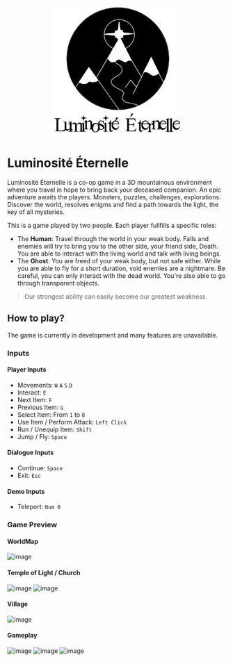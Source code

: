 <div align="center">
<img src="logo.png" width=300px/>
</div>

# Luminosité Éternelle

Luminosité Éternelle is a co-op game in a 3D mountainous environment where you travel in hope to bring back your deceased companion.
An epic adventure awaits the players. Monsters, puzzles, challenges, explorations. Discover the world, resolves enigms and find a path towards the light, the key of all mysteries.

This is a game played by two people. Each player fullfills a specific roles:
- The **Human**: Travel through the world in your weak body. Falls and enemies will try to bring you to the other side, your friend side, Death. You are able to interact with the living world and talk with living beings.
- The **Ghost**: You are freed of your weak body, but not safe either. While you are able to fly for a short duration, void enemies are a nightmare. Be careful, you can only interact with the dead world. You're also able to go through transparent objects.

> Our strongest ability can easily become our greatest weakness.

## How to play?

The game is currently in development and many features are unavailable.

### Inputs

#### Player Inputs

- Movements: `W` `A` `S` `D`
- Interact: `E`
- Next Item: `F`
- Previous Item: `G`
- Select Item: From `1` to `8`
- Use Item / Perform Attack: `Left Click`
- Run / Unequip Item: `Shift`
- Jump / Fly: `Space`

#### Dialogue Inputs

- Continue: `Space`
- Exit: `Esc`

#### Demo Inputs

- Teleport: `Num 0`


### Game Preview

#### WorldMap
![image](https://user-images.githubusercontent.com/84530101/222985687-abd4e54e-160d-41e9-ba0d-65d6a30f5a7b.png)

#### Temple of Light / Church
![image](https://user-images.githubusercontent.com/84530101/222985700-194fcdc0-3cdb-4d15-bdae-bc09e193fda8.png)
![image](https://user-images.githubusercontent.com/84530101/222985704-fd86c7ec-bf6d-4388-801e-9fbc90bdc787.png)

#### Village

![image](https://user-images.githubusercontent.com/84530101/222985709-d1220ee2-792b-4cef-9562-2253c6eefba3.png)

#### Gameplay

![image](https://user-images.githubusercontent.com/84530101/222986228-c222c125-cdb4-40a1-979b-ca2141facf17.png)
![image](https://user-images.githubusercontent.com/84530101/222986339-6fad6ae6-740c-4c4d-94d8-9b9d6772aa61.png)
![image](https://user-images.githubusercontent.com/84530101/222987809-1a3b784e-1d9c-473f-a250-63588fc624de.png)

